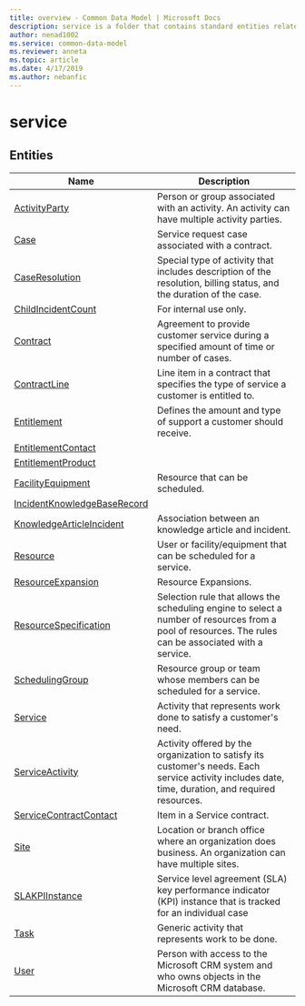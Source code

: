 ```yaml
---
title: overview - Common Data Model | Microsoft Docs
description: service is a folder that contains standard entities related to the Common Data Model.
author: nenad1002
ms.service: common-data-model
ms.reviewer: anneta
ms.topic: article
ms.date: 4/17/2019
ms.author: nebanfic
---
```


# service


## Entities

|Name|Description|
|---|---|
|[ActivityParty](https://docs.microsoft.com/en-us/common-data-model/schema/core/applicationcommon/foundationcommon/crmcommon/service/ActivityParty)|Person or group associated with an activity. An activity can have multiple activity parties.  |
|[Case](https://docs.microsoft.com/en-us/common-data-model/schema/core/applicationcommon/foundationcommon/crmcommon/service/Case)|Service request case associated with a contract.  |
|[CaseResolution](https://docs.microsoft.com/en-us/common-data-model/schema/core/applicationcommon/foundationcommon/crmcommon/service/CaseResolution)|Special type of activity that includes description of the resolution, billing status, and the duration of the case.  |
|[ChildIncidentCount](https://docs.microsoft.com/en-us/common-data-model/schema/core/applicationcommon/foundationcommon/crmcommon/service/ChildIncidentCount)|For internal use only.  |
|[Contract](https://docs.microsoft.com/en-us/common-data-model/schema/core/applicationcommon/foundationcommon/crmcommon/service/Contract)|Agreement to provide customer service during a specified amount of time or number of cases.  |
|[ContractLine](https://docs.microsoft.com/en-us/common-data-model/schema/core/applicationcommon/foundationcommon/crmcommon/service/ContractLine)|Line item in a contract that specifies the type of service a customer is entitled to.  |
|[Entitlement](https://docs.microsoft.com/en-us/common-data-model/schema/core/applicationcommon/foundationcommon/crmcommon/service/Entitlement)|Defines the amount and type of support a customer should receive.  |
|[EntitlementContact](https://docs.microsoft.com/en-us/common-data-model/schema/core/applicationcommon/foundationcommon/crmcommon/service/EntitlementContact)|  |
|[EntitlementProduct](https://docs.microsoft.com/en-us/common-data-model/schema/core/applicationcommon/foundationcommon/crmcommon/service/EntitlementProduct)|  |
|[FacilityEquipment](https://docs.microsoft.com/en-us/common-data-model/schema/core/applicationcommon/foundationcommon/crmcommon/service/FacilityEquipment)|Resource that can be scheduled.  |
|[IncidentKnowledgeBaseRecord](https://docs.microsoft.com/en-us/common-data-model/schema/core/applicationcommon/foundationcommon/crmcommon/service/IncidentKnowledgeBaseRecord)|  |
|[KnowledgeArticleIncident](https://docs.microsoft.com/en-us/common-data-model/schema/core/applicationcommon/foundationcommon/crmcommon/service/KnowledgeArticleIncident)|Association between an knowledge article and incident.  |
|[Resource](https://docs.microsoft.com/en-us/common-data-model/schema/core/applicationcommon/foundationcommon/crmcommon/service/Resource)|User or facility/equipment that can be scheduled for a service.  |
|[ResourceExpansion](https://docs.microsoft.com/en-us/common-data-model/schema/core/applicationcommon/foundationcommon/crmcommon/service/ResourceExpansion)|Resource Expansions.  |
|[ResourceSpecification](https://docs.microsoft.com/en-us/common-data-model/schema/core/applicationcommon/foundationcommon/crmcommon/service/ResourceSpecification)|Selection rule that allows the scheduling engine to select a number of resources from a pool of resources. The rules can be associated with a service.  |
|[SchedulingGroup](https://docs.microsoft.com/en-us/common-data-model/schema/core/applicationcommon/foundationcommon/crmcommon/service/SchedulingGroup)|Resource group or team whose members can be scheduled for a service.  |
|[Service](https://docs.microsoft.com/en-us/common-data-model/schema/core/applicationcommon/foundationcommon/crmcommon/service/Service)|Activity that represents work done to satisfy a customer's need.  |
|[ServiceActivity](https://docs.microsoft.com/en-us/common-data-model/schema/core/applicationcommon/foundationcommon/crmcommon/service/ServiceActivity)|Activity offered by the organization to satisfy its customer's needs. Each service activity includes date, time, duration, and required resources.  |
|[ServiceContractContact](https://docs.microsoft.com/en-us/common-data-model/schema/core/applicationcommon/foundationcommon/crmcommon/service/ServiceContractContact)|Item in a Service contract.  |
|[Site](https://docs.microsoft.com/en-us/common-data-model/schema/core/applicationcommon/foundationcommon/crmcommon/service/Site)|Location or branch office where an organization does business. An organization can have multiple sites.  |
|[SLAKPIInstance](https://docs.microsoft.com/en-us/common-data-model/schema/core/applicationcommon/foundationcommon/crmcommon/service/SLAKPIInstance)|Service level agreement (SLA) key performance indicator (KPI) instance that is tracked for an individual case  |
|[Task](https://docs.microsoft.com/en-us/common-data-model/schema/core/applicationcommon/foundationcommon/crmcommon/service/Task)|Generic activity that represents work to be done.  |
|[User](https://docs.microsoft.com/en-us/common-data-model/schema/core/applicationcommon/foundationcommon/crmcommon/service/User)|Person with access to the Microsoft CRM system and who owns objects in the Microsoft CRM database.  |
